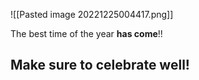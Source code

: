 ![[Pasted image 20221225004417.png]]

The best time of the year **has come**!!

## Make sure to celebrate well!
